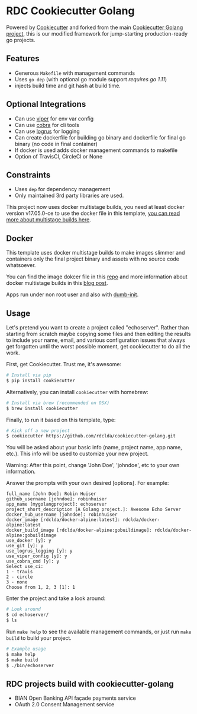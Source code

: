 # RDC Cookiecutter Golang

<!-- [![Build Status](https://travis-ci.org/lacion/cookiecutter-golang.svg?branch=master)](https://travis-ci.org/lacion/cookiecutter-golang) -->

Powered by [Cookiecutter](https://github.com/audreyr/cookiecutter) and forked from the main [Cookiecutter Golang project](https://github.com/lacion/cookiecutter-golang), this is our modified framework for jump-starting production-ready go projects.

## Features

- Generous `Makefile` with management commands
- Uses `go dep` (with optional go module support *requires go 1.11*)
- injects build time and git hash at build time.

## Optional Integrations

- Can use [viper](https://github.com/spf13/viper) for env var config
- Can use [cobra](https://github.com/spf13/cobra) for cli tools
- Can use [logrus](https://github.com/sirupsen/logrus) for logging
- Can create dockerfile for building go binary and dockerfile for final go binary (no code in final container)
- If docker is used adds docker management commands to makefile
- Option of TravisCI, CircleCI or None

## Constraints

- Uses `dep` for dependency management
- Only maintained 3rd party libraries are used.

This project now uses docker multistage builds, you need at least docker version v17.05.0-ce to use the docker file in this template, [you can read more about multistage builds here](https://www.critiqus.com/post/multi-stage-docker-builds/).

## Docker

This template uses docker multistage builds to make images slimmer and containers only the final project binary and assets with no source code whatsoever.

You can find the image dokcer file in this [repo](https://github.com/lacion/alpine-golang-buildimage) and more information about docker multistage builds in this [blog post](https://www.critiqus.com/post/multi-stage-docker-builds/).

Apps run under non root user and also with [dumb-init](https://github.com/Yelp/dumb-init).

## Usage

Let's pretend you want to create a project called "echoserver". Rather than starting from scratch maybe copying some files and then editing the results to include your name, email, and various configuration issues that always get forgotten until the worst possible moment, get cookiecutter to do all the work.

First, get Cookiecutter. Trust me, it's awesome:

~~~bash
# Install via pip
$ pip install cookiecutter
~~~

Alternatively, you can install `cookiecutter` with homebrew:

~~~bash
# Install via brew (recommended on OSX)
$ brew install cookiecutter
~~~

Finally, to run it based on this template, type:

~~~bash
# Kick off a new project
$ cookiecutter https://github.com/rdclda/cookiecutter-golang.git
~~~

You will be asked about your basic info (name, project name, app name, etc.). This info will be used to customize your new project.

Warning: After this point, change 'John Doe', 'johndoe', etc to your own information.

Answer the prompts with your own desired [options]. For example:

~~~console
full_name [John Doe]: Robin Huiser
github_username [johndoe]: robinhuiser
app_name [mygolangproject]: echoserver
project_short_description [A Golang project.]: Awesome Echo Server
docker_hub_username [johndoe]: robinhuiser
docker_image [rdclda/docker-alpine:latest]: rdclda/docker-alpine:latest
docker_build_image [rdclda/docker-alpine:gobuildimage]: rdclda/docker-alpine:gobuildimage
use_docker [y]: y
use_git [y]: y
use_logrus_logging [y]: y
use_viper_config [y]: y
use_cobra_cmd [y]: y
Select use_ci:
1 - travis
2 - circle
3 - none
Choose from 1, 2, 3 [1]: 1
~~~

Enter the project and take a look around:

~~~bash
# Look around
$ cd echoserver/
$ ls
~~~

Run `make help` to see the available management commands, or just run `make build` to build your project.

~~~bash
# Example usage
$ make help
$ make build
$ ./bin/echoserver
~~~

## RDC projects build with cookiecutter-golang

- BIAN Open Banking API façade payments service
- OAuth 2.0 Consent Management service
